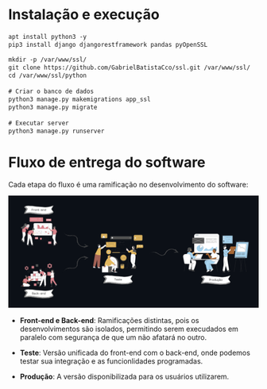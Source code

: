 # Instalação e execução

```
apt install python3 -y
pip3 install django djangorestframework pandas pyOpenSSL
```

```
mkdir -p /var/www/ssl/
git clone https://github.com/GabrielBatistaCco/ssl.git /var/www/ssl/
cd /var/www/ssl/python

# Criar o banco de dados
python3 manage.py makemigrations app_ssl
python3 manage.py migrate

# Executar server
python3 manage.py runserver
```

# Fluxo de entrega do software

Cada etapa do fluxo é uma ramificação no desenvolvimento do software:

<img src="django/projeto_ssl/images/release-flow.png">

- **Front-end e Back-end**: Ramificações distintas, pois os desenvolvimentos são isolados, permitindo serem execudados em paralelo com segurança de que um não afatará no outro.

- **Teste**: Versão unificada do front-end com o back-end, onde podemos testar sua integração e as funcionlidades programadas.

- **Produção**: A versão disponibilizada para os usuários utilizarem.